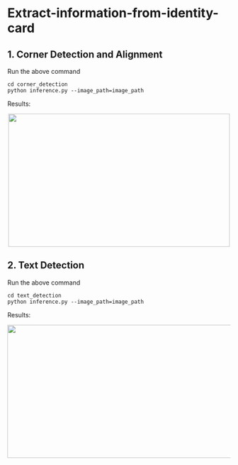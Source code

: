 # Extract-information-from-identity-card

## 1. Corner Detection and Alignment
Run the above command
```
cd corner_detection
python inference.py --image_path=image_path
```
Results:
<p align="center">
  <img width="500" height="300" src="https://user-images.githubusercontent.com/48142689/92223664-fd60b780-eeca-11ea-8e7e-76f93f4ed888.png">
</p>

## 2. Text Detection
Run the above command
```
cd text_detection
python inference.py --image_path=image_path
```
Results:
<p align="center">
  <img width="600" height="300" src="https://user-images.githubusercontent.com/48142689/92224160-a0193600-eecb-11ea-9243-82d02d86812a.png">
</p>
